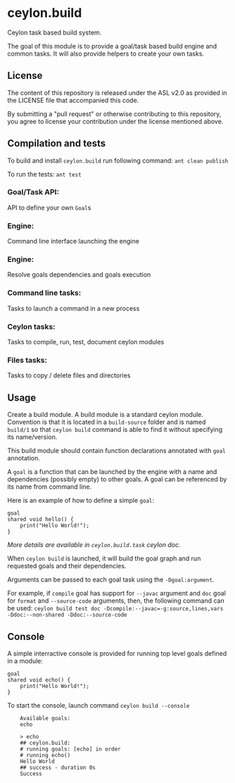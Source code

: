 ceylon.build
============

Ceylon task based build system.

The goal of this module is to provide a goal/task based build engine and common tasks.
It will also provide helpers to create your own tasks.

License
-------

The content of this repository is released under the ASL v2.0
as provided in the LICENSE file that accompanied this code.

By submitting a "pull request" or otherwise contributing to this repository, you
agree to license your contribution under the license mentioned above.

Compilation and tests
---------------------
To build and install `ceylon.build` run following command: `ant clean publish`

To run the tests: `ant test`

### Goal/Task API:
API to define your own `Goal`s

### Engine:
Command line interface launching the engine

### Engine:
Resolve goals dependencies and goals execution

### Command line tasks:
Tasks to launch a command in a new process

### Ceylon tasks:
Tasks to compile, run, test, document ceylon modules

### Files tasks:
Tasks to copy / delete files and directories

Usage
-----

Create a build module.
A build module is a standard ceylon module.
Convention is that it is located in a `build-source` folder and is named `build/1` so that `ceylon build`
command is able to find it without specifying its name/version.

This build module should contain function declarations annotated with `goal` annotation.

A `goal` is a function that can be launched by the engine with a name and dependencies
(possibly empty) to other goals.
A goal can be referenced by its name from command line.
   
Here is an example of how to define a simple `goal`:

```ceylon
goal
shared void hello() {
    print("Hello World!");
}
```
_More details are available in `ceylon.build.task` ceylon doc._

When `ceylon build` is launched, it will build the goal graph and run requested goals and their
dependencies.

Arguments can be passed to each goal task using the `-Dgoal:argument`.

For example, if `compile` goal has support for `--javac` argument and `doc` goal for `format` and `--source-code`
arguments, then, the following command can be used:
`ceylon build test doc -Dcompile:--javac=-g:source,lines,vars -Ddoc:--non-shared -Ddoc:--source-code`

Console
-------

A simple interractive console is provided for running top level goals defined in a module:

```ceylon
goal
shared void echo() {
    print("Hello World!");
}
```
To start the console, launch command `ceylon build --console`
```
    Available goals:
    echo
    
    > echo
    ## ceylon.build: 
    # running goals: [echo] in order
    # running echo()
    Hello World
    ## success - duration 0s
    Success
```


